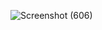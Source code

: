 ![Screenshot (606)](https://user-images.githubusercontent.com/101535029/163586806-6f9a26dc-d7c4-4359-9477-204b2b32c4f2.png)
